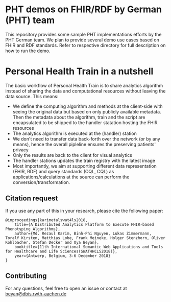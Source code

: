 # PHT demos on FHIR/RDF by German (PHT) team 
This repository provides some sample PHT implementations efforts by the PHT German team. We plan to provide several demo use cases based on FHIR and RDF standards. Refer to respective directory for full description on how to run the demo. 

# Personal Health Train in a nutshell
The basic workflow of Personal Health Train is to share analytics algorithm instead of sharing the data and computational resources without leaving the data source. This means:
- We define the computing algorithm and methods at the client-side with seeing the original data but based on only publicly available metadata. Then the metadata about the algorithm, train and the script are encapsulated to be shipped to the handler statation hosting the FHIR resources
- The analytics algorithm is executed at the (handler) station 
- We don't need to transfer data back-forth over the network (or by any means), hence the overall pipleline ensures the preserving patients' privacy
- Only the results are back to the client for visual analytics
- The handler stations updates the train registry with the latest image
- Most importantly, we aim at supporting different data representation (FHIR, RDF) and query standards (CQL, CQL) as applications/calculations at the source can perform the conversion/transformation. 

## Citation request
If you use any part of this in your research, please cite the following paper: 

    @inproceedings{karimetalswat4ls2018,
        title={A Distributed Analytics Platform to Execute FHIR-based Phenotyping Algorithms},
        author={Md. Rezaul Karim, Binh-Phi Nguyen, Lukas Zimmermann, Toralf Kirsten, Matthias Lobe, Frank Meineke, Holger Stenzhorn, Oliver Kohlbacher, Stefan Decker and Oya Beyan},
        booktitle={11th International Semantic Web Applications and Tools for Healthcare and Life Sciences(SWAT4HCLS2018)},
        year={Antwerp, Belgium, 3-6 December 2018}
    }

## Contributing
For any questions, feel free to open an issue or contact at beyan@dbis.rwth-aachen.de
